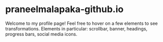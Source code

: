# praneelmalapaka-github.io

Welcome to my profile page! Feel free to hover on a few elements to see transformations. Elements in particular: scrollbar, banner, headings, progress bars, social media icons.
